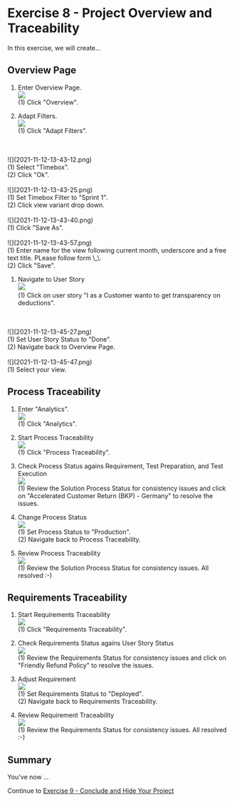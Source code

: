 # Exercise 8 - Project Overview and Traceability

In this exercise, we will create...

## Overview Page

1. Enter Overview Page.
<br> ![](2021-11-12-13-42-37.png)
<br> (1) Click "Overview".

1. Adapt Filters.
<br> ![](2021-11-12-13-42-58.png)
<br> (1) Click "Adapt Filters".
<br> 
<br> ![](2021-11-12-13-43-12.png)
<br> (1) Select "Timebox".
<br> (2) Click "Ok".
<br> 
<br> ![](2021-11-12-13-43-25.png)
<br> (1) Set Timebox Filter to "Sprint 1".
<br> (2) Click view variant drop down.
<br> 
<br> ![](2021-11-12-13-43-40.png)
<br> (1) Click "Save As".
<br>
<br> ![](2021-11-12-13-43-57.png)
<br> (1) Enter name for the view following current month, underscore and a free text title. PLease follow form \<MMDD\>_\<Free Text Title\>.
<br> (2) Click "Save".

1. Navigate to User Story
<br> ![](2021-11-12-13-44-57.png)
<br> (1) Click on user story "I as a Customer wanto to get transparency on deductions".
<br>
<br> ![](2021-11-12-13-45-27.png)
<br> (1) Set User Story Status to "Done".
<br> (2) Navigate back to Overview Page.
<br>
<br> ![](2021-11-12-13-45-47.png)
<br> (1) Select your view.
<br> 


## Process Traceability

1. Enter "Analytics".
<br> ![](2021-11-12-13-46-33.png)
<br> (1) Click "Analytics".

2. Start Process Traceability
<br> ![](2021-11-12-13-47-11.png)
<br> (1) Click "Process Traceability".

3. Check Process Status agains Requirement, Test Preparation, and Test Execution
<br> ![](2021-11-12-13-48-28.png)
<br> (1) Review the Solution Process Status for consistency issues and click on "Accelerated Customer Return (BKP) - Germany" to resolve the issues.

4. Change Process Status
<br> ![](2021-11-12-13-49-31.png)
<br> (1) Set Process Status to "Production".
<br> (2) Navigate back to Process Traceability.

5. Review Process Traceability
<br> ![](2021-11-12-13-50-07.png)
<br> (1) Review the Solution Process Status for consistency issues. All resolved :-)

## Requirements Traceability

1. Start Requirements Traceability
<br> ![](2021-11-12-13-50-53.png)
<br> (1) Click "Requirements Traceability".

2. Check Requirements Status agains User Story Status
<br> ![](2021-11-12-13-51-55.png)
<br> (1) Review the Requirements Status for consistency issues and click on "Friendly Refund Policy" to resolve the issues.

3. Adjust Requirement
<br> ![](2021-11-12-14-01-48.png)
<br> (1) Set Requirements Status to "Deployed".
<br> (2) Navigate back to Requirements Traceability.

4. Review Requirement Traceability
<br> ![](2021-11-12-14-02-37.png)
<br> (1) Review the Requirements Status for consistency issues. All resolved :-)

## Summary

You've now ...

Continue to [Exercise 9 - Conclude and Hide Your Project](../ex9/README.md)
